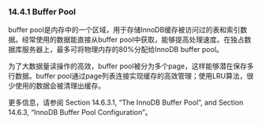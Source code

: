 ### 14.4.1 Buffer Pool
buffer pool是内存中的一个区域，用于存储InnoDB缓存被访问过的表和索引数据。经常使用的数据能直接从buffer pool中获取，能够提高处理速度。在独占数据库服务器上，最多可将物理内存的80%分配给InnoDB buffer pool。


为了大数据量读操作的高效，buffer pool被分为多个page，这样能够潜在保存多行数据。buffer pool通过page列表连接实现缓存的高效管理；使用LRU算法，很少使用的数据会被清理出缓存。

更多信息，请参阅 Section 14.6.3.1, “The InnoDB Buffer Pool”, and Section 14.6.3, “InnoDB Buffer Pool Configuration”。



